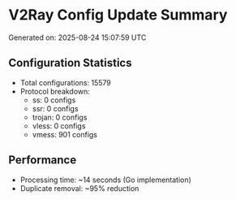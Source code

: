 # V2Ray Config Update Summary
Generated on: 2025-08-24 15:07:59 UTC

## Configuration Statistics
- Total configurations: 15579
- Protocol breakdown:
  - ss: 0 configs
  - ssr: 0 configs
  - trojan: 0 configs
  - vless: 0 configs
  - vmess: 901 configs

## Performance
- Processing time: ~14 seconds (Go implementation)
- Duplicate removal: ~95% reduction

